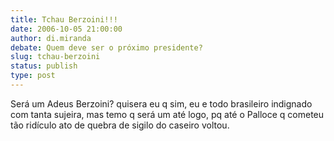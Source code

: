 ```yaml
---
title: Tchau Berzoini!!!
date: 2006-10-05 21:00:00
author: di.miranda
debate: Quem deve ser o próximo presidente?
slug: tchau-berzoini
status: publish 
type: post
---
```


Será um Adeus Berzoini? quisera eu q sim, eu e todo brasileiro indignado com tanta sujeira, mas temo q será um até logo, pq até o Palloce q cometeu tão ridículo ato de quebra de sigilo do caseiro voltou. 


